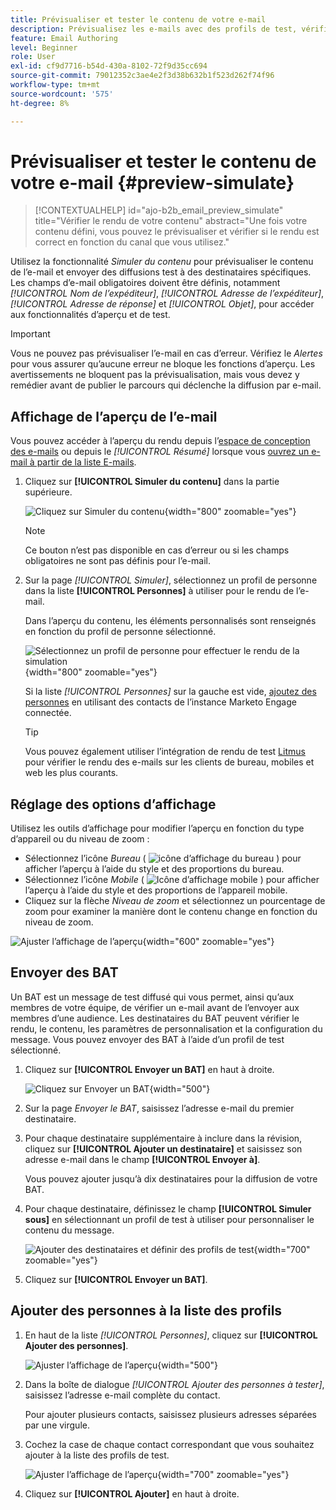 ```yaml
---
title: Prévisualiser et tester le contenu de votre e-mail
description: Prévisualisez les e-mails avec des profils de test, vérifiez le rendu sur les ordinateurs de bureau et les appareils mobiles, envoyez des BAT aux destinataires et validez la personnalisation dans Journey Optimizer B2B edition.
feature: Email Authoring
level: Beginner
role: User
exl-id: cf9d7716-b54d-430a-8102-72f9d35cc694
source-git-commit: 79012352c3ae4e2f3d38b632b1f523d262f74f96
workflow-type: tm+mt
source-wordcount: '575'
ht-degree: 8%

---
```


# Prévisualiser et tester le contenu de votre e-mail {#preview-simulate}

>[!CONTEXTUALHELP]
>id="ajo-b2b_email_preview_simulate"
>title="Vérifier le rendu de votre contenu"
>abstract="Une fois votre contenu défini, vous pouvez le prévisualiser et vérifier si le rendu est correct en fonction du canal que vous utilisez."

Utilisez la fonctionnalité _Simuler du contenu_ pour prévisualiser le contenu de l’e-mail et envoyer des diffusions test à des destinataires spécifiques. Les champs d’e-mail obligatoires doivent être définis, notamment _[!UICONTROL Nom de l’expéditeur]_, _[!UICONTROL Adresse de l’expéditeur]_, _[!UICONTROL Adresse de réponse]_ et _[!UICONTROL Objet]_, pour accéder aux fonctionnalités d’aperçu et de test.

>[!IMPORTANT]
>
>Vous ne pouvez pas prévisualiser l’e-mail en cas d’erreur. Vérifiez le _Alertes_ pour vous assurer qu’aucune erreur ne bloque les fonctions d’aperçu. Les avertissements ne bloquent pas la prévisualisation, mais vous devez y remédier avant de publier le parcours qui déclenche la diffusion par e-mail.

## Affichage de l’aperçu de l’e-mail

Vous pouvez accéder à l’aperçu du rendu depuis l’[espace de conception des e-mails](./email-authoring.md) ou depuis le _[!UICONTROL Résumé]_ lorsque vous [ouvrez un e-mail à partir de la liste E-mails](./emails-list.md#edit-emails).

1. Cliquez sur **[!UICONTROL Simuler du contenu]** dans la partie supérieure.

   ![Cliquez sur Simuler du contenu](assets/email-simulate-content.png){width="800" zoomable="yes"}

   >[!NOTE]
   >
   >Ce bouton n’est pas disponible en cas d’erreur ou si les champs obligatoires ne sont pas définis pour l’e-mail.

1. Sur la page _[!UICONTROL Simuler]_, sélectionnez un profil de personne dans la liste **[!UICONTROL Personnes]** à utiliser pour le rendu de l’e-mail.

   Dans l’aperçu du contenu, les éléments personnalisés sont renseignés en fonction du profil de personne sélectionné.

   ![Sélectionnez un profil de personne pour effectuer le rendu de la simulation](./assets/email-simulate-content-preview.png){width="800" zoomable="yes"}

   Si la liste _[!UICONTROL Personnes]_ sur la gauche est vide, [ajoutez des personnes](#add-people-to-the-profiles-list) en utilisant des contacts de l’instance Marketo Engage connectée.

   >[!TIP]
   >
   >Vous pouvez également utiliser l’intégration de rendu de test [Litmus](./email-test-rendering.md) pour vérifier le rendu des e-mails sur les clients de bureau, mobiles et web les plus courants.

## Réglage des options d’affichage

Utilisez les outils d’affichage pour modifier l’aperçu en fonction du type d’appareil ou du niveau de zoom :

* Sélectionnez l’icône _Bureau_ ( ![icône d’affichage du bureau](../../assets/do-not-localize/icon-device-desktop.svg) ) pour afficher l’aperçu à l’aide du style et des proportions du bureau.
* Sélectionnez l’icône _Mobile_ ( ![Icône d’affichage mobile](../../assets/do-not-localize/icon-device-mobile.svg) ) pour afficher l’aperçu à l’aide du style et des proportions de l’appareil mobile.
* Cliquez sur la flèche _Niveau de zoom_ et sélectionnez un pourcentage de zoom pour examiner la manière dont le contenu change en fonction du niveau de zoom.

![Ajuster l’affichage de l’aperçu](assets/email-simulate-content-preview-display-options.png){width="600" zoomable="yes"}

## Envoyer des BAT

Un BAT est un message de test diffusé qui vous permet, ainsi qu’aux membres de votre équipe, de vérifier un e-mail avant de l’envoyer aux membres d’une audience. Les destinataires du BAT peuvent vérifier le rendu, le contenu, les paramètres de personnalisation et la configuration du message. Vous pouvez envoyer des BAT à l’aide d’un profil de test sélectionné.

1. Cliquez sur **[!UICONTROL Envoyer un BAT]** en haut à droite.

   ![Cliquez sur Envoyer un BAT](assets/email-simulate-content-preview-send-proof.png){width="500"}

1. Sur la page _Envoyer le BAT_, saisissez l’adresse e-mail du premier destinataire.

1. Pour chaque destinataire supplémentaire à inclure dans la révision, cliquez sur **[!UICONTROL Ajouter un destinataire]** et saisissez son adresse e-mail dans le champ **[!UICONTROL Envoyer à]**.

   Vous pouvez ajouter jusqu’à dix destinataires pour la diffusion de votre BAT.

1. Pour chaque destinataire, définissez le champ **[!UICONTROL Simuler sous]** en sélectionnant un profil de test à utiliser pour personnaliser le contenu du message.

   ![Ajouter des destinataires et définir des profils de test](assets/email-simulate-content-preview-send-proof-recipients.png){width="700" zoomable="yes"}

1. Cliquez sur **[!UICONTROL Envoyer un BAT]**.

## Ajouter des personnes à la liste des profils

1. En haut de la liste _[!UICONTROL Personnes]_, cliquez sur **[!UICONTROL Ajouter des personnes]**.

   ![Ajuster l’affichage de l’aperçu](assets/email-simulate-content-add-people.png){width="500"}

1. Dans la boîte de dialogue _[!UICONTROL Ajouter des personnes à tester]_, saisissez l’adresse e-mail complète du contact.

   Pour ajouter plusieurs contacts, saisissez plusieurs adresses séparées par une virgule.

1. Cochez la case de chaque contact correspondant que vous souhaitez ajouter à la liste des profils de test.

   ![Ajuster l’affichage de l’aperçu](assets/email-simulate-content-add-people-addresses.png){width="700" zoomable="yes"}

1. Cliquez sur **[!UICONTROL Ajouter]** en haut à droite.

